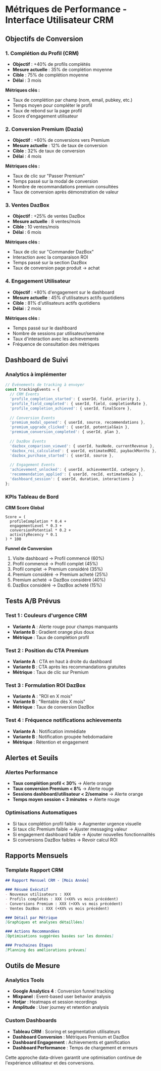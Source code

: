 # Métriques de Performance - Interface Utilisateur CRM

## Objectifs de Conversion

### 1. Complétion du Profil (CRM)
- **Objectif** : +40% de profils complétés
- **Mesure actuelle** : 35% de complétion moyenne
- **Cible** : 75% de complétion moyenne
- **Délai** : 3 mois

**Métriques clés :**
- Taux de complétion par champ (nom, email, pubkey, etc.)
- Temps moyen pour compléter le profil
- Taux de rebond sur la page profil
- Score d'engagement utilisateur

### 2. Conversion Premium (Dazia)
- **Objectif** : +60% de conversions vers Premium
- **Mesure actuelle** : 12% de taux de conversion
- **Cible** : 32% de taux de conversion
- **Délai** : 4 mois

**Métriques clés :**
- Taux de clic sur "Passer Premium"
- Temps passé sur la modal de conversion
- Nombre de recommandations premium consultées
- Taux de conversion après démonstration de valeur

### 3. Ventes DazBox
- **Objectif** : +25% de ventes DazBox
- **Mesure actuelle** : 8 ventes/mois
- **Cible** : 10 ventes/mois
- **Délai** : 6 mois

**Métriques clés :**
- Taux de clic sur "Commander DazBox"
- Interaction avec la comparaison ROI
- Temps passé sur la section DazBox
- Taux de conversion page produit → achat

### 4. Engagement Utilisateur
- **Objectif** : +80% d'engagement sur le dashboard
- **Mesure actuelle** : 45% d'utilisateurs actifs quotidiens
- **Cible** : 81% d'utilisateurs actifs quotidiens
- **Délai** : 2 mois

**Métriques clés :**
- Temps passé sur le dashboard
- Nombre de sessions par utilisateur/semaine
- Taux d'interaction avec les achievements
- Fréquence de consultation des métriques

## Dashboard de Suivi

### Analytics à implémenter

```typescript
// Événements de tracking à envoyer
const trackingEvents = {
  // CRM Events
  'profile_completion_started': { userId, field, priority },
  'profile_field_completed': { userId, field, completionRate },
  'profile_completion_achieved': { userId, finalScore },
  
  // Conversion Events
  'premium_modal_opened': { userId, source, recommendations },
  'premium_upgrade_clicked': { userId, potentialGain },
  'premium_conversion_completed': { userId, plan },
  
  // DazBox Events
  'dazbox_comparison_viewed': { userId, hasNode, currentRevenue },
  'dazbox_roi_calculated': { userId, estimatedROI, paybackMonths },
  'dazbox_purchase_started': { userId, source },
  
  // Engagement Events
  'achievement_unlocked': { userId, achievementId, category },
  'recommendation_applied': { userId, recId, estimatedGain },
  'dashboard_session': { userId, duration, interactions }
};
```

### KPIs Tableau de Bord

**CRM Score Global**
```
Score = (
  profileCompletion * 0.4 +
  engagementLevel * 0.3 +
  conversionPotential * 0.2 +
  activityRecency * 0.1
) * 100
```

**Funnel de Conversion**
1. Visite dashboard → Profil commencé (60%)
2. Profil commencé → Profil complet (45%)
3. Profil complet → Premium considéré (35%)
4. Premium considéré → Premium acheté (25%)
5. Premium acheté → DazBox considéré (40%)
6. DazBox considéré → DazBox acheté (15%)

## Tests A/B Prévus

### Test 1 : Couleurs d'urgence CRM
- **Variante A** : Alerte rouge pour champs manquants
- **Variante B** : Gradient orange plus doux
- **Métrique** : Taux de complétion profil

### Test 2 : Position du CTA Premium
- **Variante A** : CTA en haut à droite du dashboard
- **Variante B** : CTA après les recommandations gratuites
- **Métrique** : Taux de clic sur Premium

### Test 3 : Formulation ROI DazBox
- **Variante A** : "ROI en X mois"
- **Variante B** : "Rentable dès X mois"
- **Métrique** : Taux de conversion DazBox

### Test 4 : Fréquence notifications achievements
- **Variante A** : Notification immédiate
- **Variante B** : Notification groupée hebdomadaire
- **Métrique** : Rétention et engagement

## Alertes et Seuils

### Alertes Performance
- **Taux complétion profil < 30%** → Alerte orange
- **Taux conversion Premium < 8%** → Alerte rouge
- **Sessions dashboard/utilisateur < 2/semaine** → Alerte orange
- **Temps moyen session < 3 minutes** → Alerte rouge

### Optimisations Automatiques
- Si taux complétion profil faible → Augmenter urgence visuelle
- Si taux clic Premium faible → Ajuster messaging valeur
- Si engagement dashboard faible → Ajouter nouvelles fonctionnalités
- Si conversions DazBox faibles → Revoir calcul ROI

## Rapports Mensuels

### Template Rapport CRM
```markdown
## Rapport Mensuel CRM - [Mois Année]

### Résumé Exécutif
- Nouveaux utilisateurs : XXX
- Profils complétés : XXX (+XX% vs mois précédent)
- Conversions Premium : XXX (+XX% vs mois précédent)
- Ventes DazBox : XXX (+XX% vs mois précédent)

### Détail par Métrique
[Graphiques et analyses détaillées]

### Actions Recommandées
[Optimisations suggérées basées sur les données]

### Prochaines Étapes
[Planning des améliorations prévues]
```

## Outils de Mesure

### Analytics Tools
- **Google Analytics 4** : Conversion funnel tracking
- **Mixpanel** : Event-based user behavior analysis  
- **Hotjar** : Heatmaps et session recordings
- **Amplitude** : User journey et retention analysis

### Custom Dashboards
- **Tableau CRM** : Scoring et segmentation utilisateurs
- **Dashboard Conversion** : Métriques Premium et DazBox
- **Dashboard Engagement** : Achievements et gamification
- **Dashboard Performance** : Temps de chargement et erreurs

Cette approche data-driven garantit une optimisation continue de l'expérience utilisateur et des conversions. 